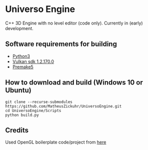 # Universo Engine

C++ 3D Engine with no level editor (code only). Currently in (early) development.

## Software requirements for building

- [Python3](https://www.python.org/)
- [Vulkan sdk 1.2.170.0](https://www.lunarg.com/vulkan-sdk/)
- [Premake5](https://premake.github.io/)

## How to download and build (Windows 10 or Ubuntu)

```
git clone --recurse-submodules https://github.com/MatheusZickuhr/UniversoEngine.git
cd UniversoEngine/Scripts
python build.py
```

## Credits

Used OpenGL boilerplate code/project from [here](https://github.com/HectorPeeters/opengl_premake_boilerplate)